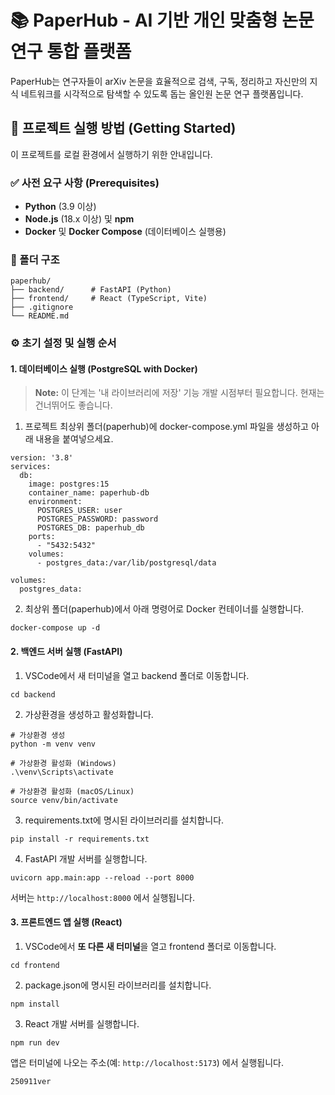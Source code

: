 # 📚 PaperHub - AI 기반 개인 맞춤형 논문 연구 통합 플랫폼

PaperHub는 연구자들이 arXiv 논문을 효율적으로 검색, 구독, 정리하고 자신만의 지식 네트워크를 시각적으로 탐색할 수 있도록 돕는 올인원 논문 연구 플랫폼입니다.

## 🚀 프로젝트 실행 방법 (Getting Started)

이 프로젝트를 로컬 환경에서 실행하기 위한 안내입니다.

### ✅ 사전 요구 사항 (Prerequisites)

* **Python** (3.9 이상)
* **Node.js** (18.x 이상) 및 **npm**
* **Docker** 및 **Docker Compose** (데이터베이스 실행용)

### 📂 폴더 구조

```
paperhub/
├── backend/      # FastAPI (Python)
├── frontend/     # React (TypeScript, Vite)
├── .gitignore
└── README.md
```

### ⚙️ 초기 설정 및 실행 순서

#### 1. 데이터베이스 실행 (PostgreSQL with Docker)

> **Note:** 이 단계는 '내 라이브러리에 저장' 기능 개발 시점부터 필요합니다. 현재는 건너뛰어도 좋습니다.

1.  프로젝트 최상위 폴더(paperhub)에 docker-compose.yml 파일을 생성하고 아래 내용을 붙여넣으세요.

```
version: '3.8'
services:
  db:
    image: postgres:15
    container_name: paperhub-db
    environment:
      POSTGRES_USER: user
      POSTGRES_PASSWORD: password
      POSTGRES_DB: paperhub_db
    ports:
      - "5432:5432"
    volumes:
      - postgres_data:/var/lib/postgresql/data

volumes:
  postgres_data:
```

2.  최상위 폴더(paperhub)에서 아래 명령어로 Docker 컨테이너를 실행합니다.

```
docker-compose up -d
```

#### 2. 백엔드 서버 실행 (FastAPI)

1.  VSCode에서 새 터미널을 열고 backend 폴더로 이동합니다.

```
cd backend
```

2.  가상환경을 생성하고 활성화합니다.

```
# 가상환경 생성
python -m venv venv

# 가상환경 활성화 (Windows)
.\venv\Scripts\activate

# 가상환경 활성화 (macOS/Linux)
source venv/bin/activate
```

3.  requirements.txt에 명시된 라이브러리를 설치합니다.

```
pip install -r requirements.txt
```

4.  FastAPI 개발 서버를 실행합니다.

```
uvicorn app.main:app --reload --port 8000
```

서버는 `http://localhost:8000` 에서 실행됩니다.

#### 3. 프론트엔드 앱 실행 (React)

1.  VSCode에서 **또 다른 새 터미널**을 열고 frontend 폴더로 이동합니다.

```
cd frontend
```

2.  package.json에 명시된 라이브러리를 설치합니다.

```
npm install
```

3.  React 개발 서버를 실행합니다.
   
```
npm run dev 
```

앱은 터미널에 나오는 주소(예: `http://localhost:5173`) 에서 실행됩니다.

`250911ver`
